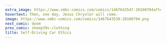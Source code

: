 ```yaml
---
extra_image: https://www.smbc-comics.com/comics/1467643547-20160704after.png
hovertext: Then, one day, Jesus Chrysler will come.
image: https://www.smbc-comics.com/comics/1467643530-20160704.png
next_comic: doom
prev_comic: sheep39s-clothing
title: Self-Driving Car Ethics
---
```


